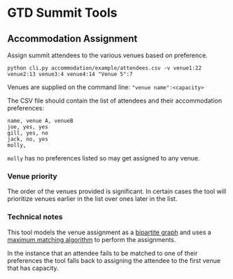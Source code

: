 # GTD Summit Tools

## Accommodation Assignment
Assign summit attendees to the various venues based on preference.

```shell
python cli.py accommodation/example/attendees.csv -v venue1:22 venue2:13 venue3:4 venue4:14 "Venue 5":7
```

Venues are supplied on the command line: `"venue name":<capacity>`

The CSV file should contain the list of attendees and their accommodation preferences:

```csv
name, venue A, venueB
joe, yes, yes
gill, yes, no
jack, no, yes
molly,
```

`molly` has no preferences listed so may get assigned to any venue.

### Venue priority
The order of the venues provided is significant. In certain cases the tool will prioritize
venues earlier in the list over ones later in the list.


### Technical notes
This tool models the venue assignment as a [bipartite graph][1] and uses a [maximum matching algorithm][2] to
perform the assignments.

In the instance that an attendee fails to be matched to one of their preferences the tool falls back to
assigning the attendee to the first venue that has capacity.

[1]: https://en.wikipedia.org/wiki/Bipartite_graph
[2]: https://docs.scipy.org/doc/scipy/reference/generated/scipy.sparse.csgraph.maximum_bipartite_matching.html
